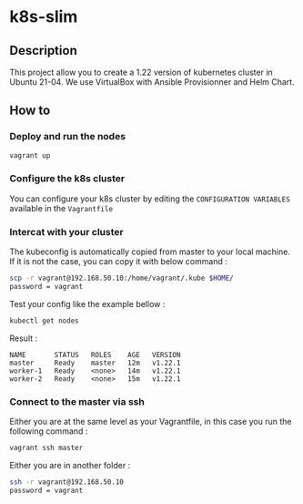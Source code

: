 # k8s-slim

## Description

This project allow you to create a 1.22 version of kubernetes cluster in Ubuntu 21-04.
We use VirtualBox with Ansible Provisionner and Helm Chart.



## How to

### Deploy and run the nodes

```sh
vagrant up
```

### Configure the k8s cluster

You can configure your k8s cluster by editing the `CONFIGURATION VARIABLES` available in the `Vagrantfile`

### Intercat with your cluster

The kubeconfig is automatically copied from master to your local machine.
If it is not the case, you can copy it with below command : 

```sh
scp -r vagrant@192.168.50.10:/home/vagrant/.kube $HOME/
password = vagrant
```

Test your config like the example bellow :

```sh
kubectl get nodes
```

Result : 

```
NAME       STATUS   ROLES    AGE   VERSION
master     Ready    master   12m   v1.22.1
worker-1   Ready    <none>   14m   v1.22.1
worker-2   Ready    <none>   15m   v1.22.1
```

### Connect to the master via ssh

Either you are at the same level as your Vagrantfile, in this case you run the following command :

```sh
vagrant ssh master
```

Either you are in another folder :

```sh
ssh -r vagrant@192.168.50.10
password = vagrant
```
